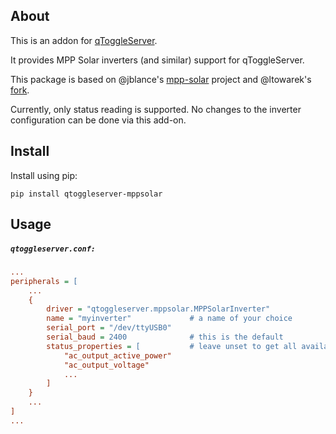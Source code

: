 ## About

This is an addon for [qToggleServer](https://github.com/qtoggle/qtoggleserver).

It provides MPP Solar inverters (and similar) support for qToggleServer.

This package is based on @jblance's [mpp-solar](https://github.com/jblance/mpp-solar) project and @ltowarek's 
[fork](https://github.com/ltowarek/mpp-solar).

Currently, only status reading is supported. No changes to the inverter configuration can be done via this add-on.


## Install

Install using pip:

    pip install qtoggleserver-mppsolar


## Usage

##### `qtoggleserver.conf:`
``` ini
...
peripherals = [
    ...
    {
        driver = "qtoggleserver.mppsolar.MPPSolarInverter"
        name = "myinverter"             # a name of your choice
        serial_port = "/dev/ttyUSB0"
        serial_baud = 2400              # this is the default
        status_properties = [           # leave unset to get all available properties
            "ac_output_active_power"
            "ac_output_voltage"
            ...
        ]
    }
    ...
]
...
```
